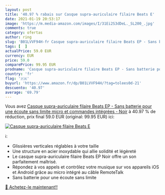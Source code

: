 ```yaml
---
layout: post
title: '40.97 % rabais sur Casque supra-auriculaire filaire Beats E'
date: 2021-01-19 20:53:17
image: 'https://m.media-amazon.com/images/I/31Ei2S3dDeL._SL200_.jpg'
comments: true
category: ofertas
author: ring
slug: 'B01LVVF94H-fr Casque supra-auriculaire filaire Beats EP - Sans batterie...'
tags: [  ]
actualPrice: 59.0 EUR
currency: EUR
price: 59.0
comparePrice: 99.95 EUR
prodname: 'Casque supra-auriculaire filaire Beats EP - Sans batterie pour une écoute sans limite  micro et commandes intégrées - Noir'
country: 'fr'
flag: '🇫🇷'
buyurl: 'https://www.amazon.fr/dp/B01LVVF94H/?tag=tolees0d-21'
descuento: '40.97'
average: '69.79'
---
```


Vous avez [Casque supra-auriculaire filaire Beats EP - Sans batterie pour une écoute sans limite  micro et commandes intégrées - Noir](https://www.amazon.fr/dp/B01LVVF94H/?tag=tolees0d-21)  à  40.97 % de réduction, prix final  59.0 EUR (original: 99.95 EUR) ici:

[![Casque supra-auriculaire filaire Beats E](https://m.media-amazon.com/images/I/31Ei2S3dDeL._SL200_.jpg)](https://www.amazon.fr/dp/B01LVVF94H/?tag=tolees0d-21)

ℹ️:

- Glissières verticales réglables à votre taille
- Une structure en acier inoxydable qui allie solidité et légèreté
- Le casque supra-auriculaire filaire Beats EP Noir offre un son parfaitement maîtrisé.
- Répondez à vos appels et contrôlez votre musique sur vos appareils iOS et Android grâce au micro intégré au câble RemoteTalk
- Sans batterie pour une écoute sans limite

[🛒 Achetez-le maintenant!!](https://www.amazon.fr/dp/B01LVVF94H/?tag=tolees0d-21)
